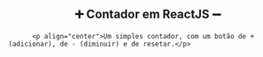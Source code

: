 ## <p align="center">➕ Contador em ReactJS ➖</p>
          <p align="center">Um simples contador, com um botão de + (adicionar), de - (diminuir) e de resetar.</p>
